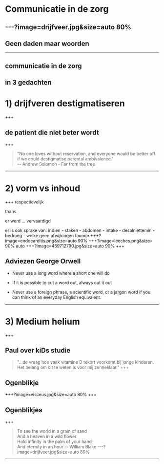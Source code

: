 # Communicatie in de zorg
---?image=drijfveer.jpg&size=auto 80%
---
## Geen daden maar woorden
---
## communicatie in de zorg
in 3 gedachten
---
# 1) drijfveren destigmatiseren
+++
## de patient die niet beter wordt
+++
> "No one loves without reservation, and everyone would be better off if we could destigmatise parental ambivalence."  
> -- Andrew Solomon - Far from the tree
---
# 2) vorm vs inhoud
+++
respectievelijk  
  
thans  
  
er werd ... vervaardigd  
  
er is ook sprake van: indien - staken - abdomen - intake - desalniettemin - bedroeg - welke geen afwijkingen toonde
+++?image=endocarditis.png&size=auto 90%
+++?image=leeches.png&size= 90% auto
+++?image=459712790.jpg&size=auto 90%
+++
## Adviezen George Orwell
- Never use a long word where a short one will do

- If it is possible to cut a word out, always cut it out

- Never use a foreign phrase, a scientific word, or a jargon word if you can think of an everyday English equivalent.
---
# 3) Medium helium
+++
## Paul over kiDs studie
>"...de vraag hoe vaak vitamine D tekort voorkomt bij jonge kinderen. Het belang om dit te weten is voor mij zonneklaar."
+++
## Ogenblikje
+++?image=visceus.jpg&size=auto 80%
+++
## Ogenblikjes
+++
>To see the world in a grain of sand  
And a heaven in a wild flower  
Hold infinity in the palm of your hand  
And eternity in an hour
> -- William Blake
---?image=drijfveer.jpg&size=auto 80%
---


